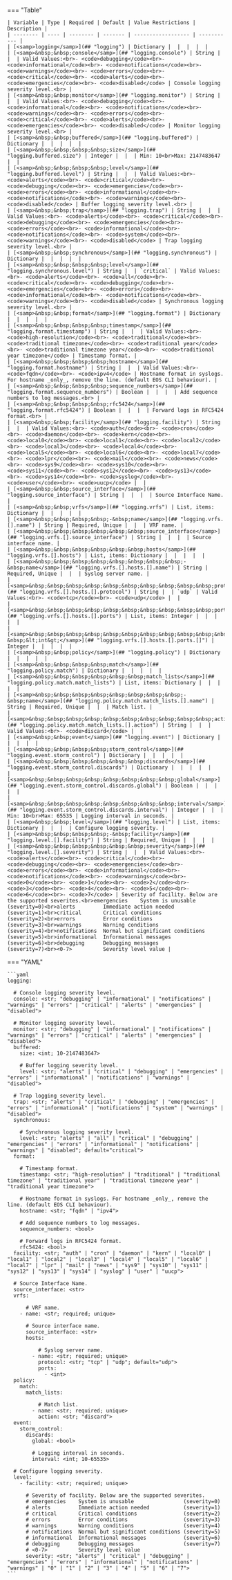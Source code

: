 <!--
  ~ Copyright (c) 2024 Arista Networks, Inc.
  ~ Use of this source code is governed by the Apache License 2.0
  ~ that can be found in the LICENSE file.
  -->
=== "Table"

    | Variable | Type | Required | Default | Value Restrictions | Description |
    | -------- | ---- | -------- | ------- | ------------------ | ----------- |
    | [<samp>logging</samp>](## "logging") | Dictionary |  |  |  |  |
    | [<samp>&nbsp;&nbsp;console</samp>](## "logging.console") | String |  |  | Valid Values:<br>- <code>debugging</code><br>- <code>informational</code><br>- <code>notifications</code><br>- <code>warnings</code><br>- <code>errors</code><br>- <code>critical</code><br>- <code>alerts</code><br>- <code>emergencies</code><br>- <code>disabled</code> | Console logging severity level.<br> |
    | [<samp>&nbsp;&nbsp;monitor</samp>](## "logging.monitor") | String |  |  | Valid Values:<br>- <code>debugging</code><br>- <code>informational</code><br>- <code>notifications</code><br>- <code>warnings</code><br>- <code>errors</code><br>- <code>critical</code><br>- <code>alerts</code><br>- <code>emergencies</code><br>- <code>disabled</code> | Monitor logging severity level.<br> |
    | [<samp>&nbsp;&nbsp;buffered</samp>](## "logging.buffered") | Dictionary |  |  |  |  |
    | [<samp>&nbsp;&nbsp;&nbsp;&nbsp;size</samp>](## "logging.buffered.size") | Integer |  |  | Min: 10<br>Max: 2147483647 |  |
    | [<samp>&nbsp;&nbsp;&nbsp;&nbsp;level</samp>](## "logging.buffered.level") | String |  |  | Valid Values:<br>- <code>alerts</code><br>- <code>critical</code><br>- <code>debugging</code><br>- <code>emergencies</code><br>- <code>errors</code><br>- <code>informational</code><br>- <code>notifications</code><br>- <code>warnings</code><br>- <code>disabled</code> | Buffer logging severity level.<br> |
    | [<samp>&nbsp;&nbsp;trap</samp>](## "logging.trap") | String |  |  | Valid Values:<br>- <code>alerts</code><br>- <code>critical</code><br>- <code>debugging</code><br>- <code>emergencies</code><br>- <code>errors</code><br>- <code>informational</code><br>- <code>notifications</code><br>- <code>system</code><br>- <code>warnings</code><br>- <code>disabled</code> | Trap logging severity level.<br> |
    | [<samp>&nbsp;&nbsp;synchronous</samp>](## "logging.synchronous") | Dictionary |  |  |  |  |
    | [<samp>&nbsp;&nbsp;&nbsp;&nbsp;level</samp>](## "logging.synchronous.level") | String |  | `critical` | Valid Values:<br>- <code>alerts</code><br>- <code>all</code><br>- <code>critical</code><br>- <code>debugging</code><br>- <code>emergencies</code><br>- <code>errors</code><br>- <code>informational</code><br>- <code>notifications</code><br>- <code>warnings</code><br>- <code>disabled</code> | Synchronous logging severity level.<br> |
    | [<samp>&nbsp;&nbsp;format</samp>](## "logging.format") | Dictionary |  |  |  |  |
    | [<samp>&nbsp;&nbsp;&nbsp;&nbsp;timestamp</samp>](## "logging.format.timestamp") | String |  |  | Valid Values:<br>- <code>high-resolution</code><br>- <code>traditional</code><br>- <code>traditional timezone</code><br>- <code>traditional year</code><br>- <code>traditional timezone year</code><br>- <code>traditional year timezone</code> | Timestamp format. |
    | [<samp>&nbsp;&nbsp;&nbsp;&nbsp;hostname</samp>](## "logging.format.hostname") | String |  |  | Valid Values:<br>- <code>fqdn</code><br>- <code>ipv4</code> | Hostname format in syslogs. For hostname _only_, remove the line. (default EOS CLI behaviour). |
    | [<samp>&nbsp;&nbsp;&nbsp;&nbsp;sequence_numbers</samp>](## "logging.format.sequence_numbers") | Boolean |  |  |  | Add sequence numbers to log messages.<br> |
    | [<samp>&nbsp;&nbsp;&nbsp;&nbsp;rfc5424</samp>](## "logging.format.rfc5424") | Boolean |  |  |  | Forward logs in RFC5424 format.<br> |
    | [<samp>&nbsp;&nbsp;facility</samp>](## "logging.facility") | String |  |  | Valid Values:<br>- <code>auth</code><br>- <code>cron</code><br>- <code>daemon</code><br>- <code>kern</code><br>- <code>local0</code><br>- <code>local1</code><br>- <code>local2</code><br>- <code>local3</code><br>- <code>local4</code><br>- <code>local5</code><br>- <code>local6</code><br>- <code>local7</code><br>- <code>lpr</code><br>- <code>mail</code><br>- <code>news</code><br>- <code>sys9</code><br>- <code>sys10</code><br>- <code>sys11</code><br>- <code>sys12</code><br>- <code>sys13</code><br>- <code>sys14</code><br>- <code>syslog</code><br>- <code>user</code><br>- <code>uucp</code> |  |
    | [<samp>&nbsp;&nbsp;source_interface</samp>](## "logging.source_interface") | String |  |  |  | Source Interface Name. |
    | [<samp>&nbsp;&nbsp;vrfs</samp>](## "logging.vrfs") | List, items: Dictionary |  |  |  |  |
    | [<samp>&nbsp;&nbsp;&nbsp;&nbsp;-&nbsp;name</samp>](## "logging.vrfs.[].name") | String | Required, Unique |  |  | VRF name. |
    | [<samp>&nbsp;&nbsp;&nbsp;&nbsp;&nbsp;&nbsp;source_interface</samp>](## "logging.vrfs.[].source_interface") | String |  |  |  | Source interface name. |
    | [<samp>&nbsp;&nbsp;&nbsp;&nbsp;&nbsp;&nbsp;hosts</samp>](## "logging.vrfs.[].hosts") | List, items: Dictionary |  |  |  |  |
    | [<samp>&nbsp;&nbsp;&nbsp;&nbsp;&nbsp;&nbsp;&nbsp;&nbsp;-&nbsp;name</samp>](## "logging.vrfs.[].hosts.[].name") | String | Required, Unique |  |  | Syslog server name. |
    | [<samp>&nbsp;&nbsp;&nbsp;&nbsp;&nbsp;&nbsp;&nbsp;&nbsp;&nbsp;&nbsp;protocol</samp>](## "logging.vrfs.[].hosts.[].protocol") | String |  | `udp` | Valid Values:<br>- <code>tcp</code><br>- <code>udp</code> |  |
    | [<samp>&nbsp;&nbsp;&nbsp;&nbsp;&nbsp;&nbsp;&nbsp;&nbsp;&nbsp;&nbsp;ports</samp>](## "logging.vrfs.[].hosts.[].ports") | List, items: Integer |  |  |  |  |
    | [<samp>&nbsp;&nbsp;&nbsp;&nbsp;&nbsp;&nbsp;&nbsp;&nbsp;&nbsp;&nbsp;&nbsp;&nbsp;-&nbsp;&lt;int&gt;</samp>](## "logging.vrfs.[].hosts.[].ports.[]") | Integer |  |  |  |  |
    | [<samp>&nbsp;&nbsp;policy</samp>](## "logging.policy") | Dictionary |  |  |  |  |
    | [<samp>&nbsp;&nbsp;&nbsp;&nbsp;match</samp>](## "logging.policy.match") | Dictionary |  |  |  |  |
    | [<samp>&nbsp;&nbsp;&nbsp;&nbsp;&nbsp;&nbsp;match_lists</samp>](## "logging.policy.match.match_lists") | List, items: Dictionary |  |  |  |  |
    | [<samp>&nbsp;&nbsp;&nbsp;&nbsp;&nbsp;&nbsp;&nbsp;&nbsp;-&nbsp;name</samp>](## "logging.policy.match.match_lists.[].name") | String | Required, Unique |  |  | Match list. |
    | [<samp>&nbsp;&nbsp;&nbsp;&nbsp;&nbsp;&nbsp;&nbsp;&nbsp;&nbsp;&nbsp;action</samp>](## "logging.policy.match.match_lists.[].action") | String |  |  | Valid Values:<br>- <code>discard</code> |  |
    | [<samp>&nbsp;&nbsp;event</samp>](## "logging.event") | Dictionary |  |  |  |  |
    | [<samp>&nbsp;&nbsp;&nbsp;&nbsp;storm_control</samp>](## "logging.event.storm_control") | Dictionary |  |  |  |  |
    | [<samp>&nbsp;&nbsp;&nbsp;&nbsp;&nbsp;&nbsp;discards</samp>](## "logging.event.storm_control.discards") | Dictionary |  |  |  |  |
    | [<samp>&nbsp;&nbsp;&nbsp;&nbsp;&nbsp;&nbsp;&nbsp;&nbsp;global</samp>](## "logging.event.storm_control.discards.global") | Boolean |  |  |  |  |
    | [<samp>&nbsp;&nbsp;&nbsp;&nbsp;&nbsp;&nbsp;&nbsp;&nbsp;interval</samp>](## "logging.event.storm_control.discards.interval") | Integer |  |  | Min: 10<br>Max: 65535 | Logging interval in seconds. |
    | [<samp>&nbsp;&nbsp;level</samp>](## "logging.level") | List, items: Dictionary |  |  |  | Configure logging severity. |
    | [<samp>&nbsp;&nbsp;&nbsp;&nbsp;-&nbsp;facility</samp>](## "logging.level.[].facility") | String | Required, Unique |  |  |  |
    | [<samp>&nbsp;&nbsp;&nbsp;&nbsp;&nbsp;&nbsp;severity</samp>](## "logging.level.[].severity") | String |  |  | Valid Values:<br>- <code>alerts</code><br>- <code>critical</code><br>- <code>debugging</code><br>- <code>emergencies</code><br>- <code>errors</code><br>- <code>informational</code><br>- <code>notifications</code><br>- <code>warnings</code><br>- <code>0</code><br>- <code>1</code><br>- <code>2</code><br>- <code>3</code><br>- <code>4</code><br>- <code>5</code><br>- <code>6</code><br>- <code>7</code> | Severity of facility. Below are the supported severites.<br>emergencies    System is unusable                (severity=0)<br>alerts         Immediate action needed           (severity=1)<br>critical       Critical conditions               (severity=2)<br>errors         Error conditions                  (severity=3)<br>warnings       Warning conditions                (severity=4)<br>notifications  Normal but significant conditions (severity=5)<br>informational  Informational messages            (severity=6)<br>debugging      Debugging messages                (severity=7)<br><0-7>          Severity level value |

=== "YAML"

    ```yaml
    logging:

      # Console logging severity level.
      console: <str; "debugging" | "informational" | "notifications" | "warnings" | "errors" | "critical" | "alerts" | "emergencies" | "disabled">

      # Monitor logging severity level.
      monitor: <str; "debugging" | "informational" | "notifications" | "warnings" | "errors" | "critical" | "alerts" | "emergencies" | "disabled">
      buffered:
        size: <int; 10-2147483647>

        # Buffer logging severity level.
        level: <str; "alerts" | "critical" | "debugging" | "emergencies" | "errors" | "informational" | "notifications" | "warnings" | "disabled">

      # Trap logging severity level.
      trap: <str; "alerts" | "critical" | "debugging" | "emergencies" | "errors" | "informational" | "notifications" | "system" | "warnings" | "disabled">
      synchronous:

        # Synchronous logging severity level.
        level: <str; "alerts" | "all" | "critical" | "debugging" | "emergencies" | "errors" | "informational" | "notifications" | "warnings" | "disabled"; default="critical">
      format:

        # Timestamp format.
        timestamp: <str; "high-resolution" | "traditional" | "traditional timezone" | "traditional year" | "traditional timezone year" | "traditional year timezone">

        # Hostname format in syslogs. For hostname _only_, remove the line. (default EOS CLI behaviour).
        hostname: <str; "fqdn" | "ipv4">

        # Add sequence numbers to log messages.
        sequence_numbers: <bool>

        # Forward logs in RFC5424 format.
        rfc5424: <bool>
      facility: <str; "auth" | "cron" | "daemon" | "kern" | "local0" | "local1" | "local2" | "local3" | "local4" | "local5" | "local6" | "local7" | "lpr" | "mail" | "news" | "sys9" | "sys10" | "sys11" | "sys12" | "sys13" | "sys14" | "syslog" | "user" | "uucp">

      # Source Interface Name.
      source_interface: <str>
      vrfs:

          # VRF name.
        - name: <str; required; unique>

          # Source interface name.
          source_interface: <str>
          hosts:

              # Syslog server name.
            - name: <str; required; unique>
              protocol: <str; "tcp" | "udp"; default="udp">
              ports:
                - <int>
      policy:
        match:
          match_lists:

              # Match list.
            - name: <str; required; unique>
              action: <str; "discard">
      event:
        storm_control:
          discards:
            global: <bool>

            # Logging interval in seconds.
            interval: <int; 10-65535>

      # Configure logging severity.
      level:
        - facility: <str; required; unique>

          # Severity of facility. Below are the supported severites.
          # emergencies    System is unusable                (severity=0)
          # alerts         Immediate action needed           (severity=1)
          # critical       Critical conditions               (severity=2)
          # errors         Error conditions                  (severity=3)
          # warnings       Warning conditions                (severity=4)
          # notifications  Normal but significant conditions (severity=5)
          # informational  Informational messages            (severity=6)
          # debugging      Debugging messages                (severity=7)
          # <0-7>          Severity level value
          severity: <str; "alerts" | "critical" | "debugging" | "emergencies" | "errors" | "informational" | "notifications" | "warnings" | "0" | "1" | "2" | "3" | "4" | "5" | "6" | "7">
    ```
